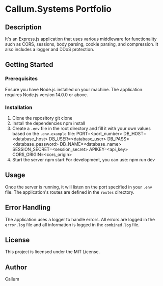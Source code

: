 # Callum.Systems Portfolio
## Description

It's an Express.js application that uses various middleware for functionality such as CORS, sessions, body parsing, cookie parsing, and compression. It also includes a logger and DDoS protection.

## Getting Started

### Prerequisites

Ensure you have Node.js installed on your machine. The application requires Node.js version 14.0.0 or above.

### Installation

1. Clone the repository
git clone <your-repo-link>
2. Install the dependencies
npm install
3. Create a `.env` file in the root directory and fill it with your own values based on the `.env.example` file:
PORT=<port_number>
DB_HOST=<database_host>
DB_USER=<database_user>
DB_PASS=<database_password>
DB_NAME=<database_name>
SESSION_SECRET=<session_secret>
APIKEY=<api_key>
CORS_ORIGIN=<cors_origin>
4. Start the server
npm start
For development, you can use:
npm run dev

## Usage

Once the server is running, it will listen on the port specified in your `.env` file. The application's routes are defined in the `routes` directory.

## Error Handling

The application uses a logger to handle errors. All errors are logged in the `error.log` file and all information is logged in the `combined.log` file.

## License

This project is licensed under the MIT License.

## Author

Callum
